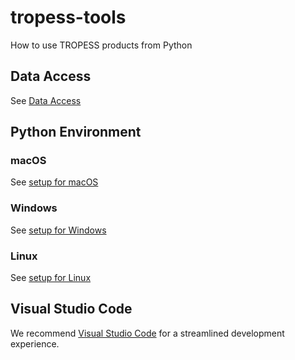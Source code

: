 # tropess-tools
How to use TROPESS products from Python

## Data Access

See [Data Access](./docs/data-access.md)

## Python Environment

### macOS

See [setup for macOS](./docs/setup-mac.md)

### Windows

See [setup for Windows](./docs/setup-windows.md)

### Linux

See [setup for Linux](./docs/setup-linux.md)

## Visual Studio Code

We recommend [Visual Studio Code](https://code.visualstudio.com/) for a streamlined development experience. 



